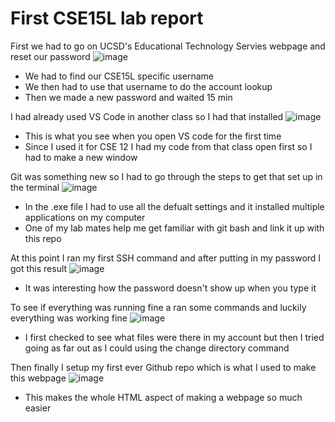 # First CSE15L lab report

First we had to go on UCSD's Educational Technology Servies webpage and reset our password
![image](https://user-images.githubusercontent.com/62564887/212569042-6d531119-4747-4119-a7bb-83b4f6973234.png)
* We had to find our CSE15L specific username
* We then had to use that username to do the account lookup
* Then we made a new password and waited 15 min

I had already used VS Code in another class so I had that installed
![image](https://user-images.githubusercontent.com/62564887/212569236-e0da4127-9c64-46e5-9841-cfa116867f33.png)
* This is what you see when you open VS code for the first time
* Since I used it for CSE 12 I had my code from that class open first so I had to make a new window

Git was something new so I had to go through the steps to get that set up in the terminal
![image](https://user-images.githubusercontent.com/62564887/212569290-24e2c6db-50f3-489a-9068-bcc89debcc20.png)
* In the .exe file I had to use all the defualt settings and it installed multiple applications on my computer
* One of my lab mates help me get familiar with git bash and link it up with this repo

At this point I ran my first SSH command and after putting in my password I got this result
![image](https://user-images.githubusercontent.com/62564887/212569364-0d9e8f96-563f-4881-ab8d-b4a7d5f92e3b.png)
* It was interesting how the password doesn't show up when you type it

To see if everything was running fine a ran some commands and luckily everything was working fine
![image](https://user-images.githubusercontent.com/62564887/212569423-72f6a03c-d695-4f19-a9a8-f79330bcaca9.png)
* I first checked to see what files were there in my account but then I tried going as far out as I could using the change directory command

Then finally I setup my first ever Github repo which is what I used to make this webpage
![image](https://user-images.githubusercontent.com/62564887/212569480-66dff16f-b82e-4ce1-9667-002ecbfa069f.png)
* This makes the whole HTML aspect of making a webpage so much easier
